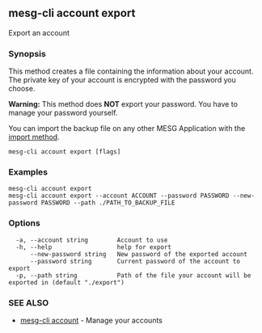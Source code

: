 ## mesg-cli account export

Export an account

### Synopsis

This method creates a file containing the information about your account.
The private key of your account is encrypted with the password you choose.

**Warning:** This method does **NOT** export your password. You have to manage your password yourself.

You can import the backup file on any other MESG Application with the [import method](mesg-cli_account_import.md).

```
mesg-cli account export [flags]
```

### Examples

```
mesg-cli account export
mesg-cli account export --account ACCOUNT --password PASSWORD --new-password PASSWORD --path ./PATH_TO_BACKUP_FILE
```

### Options

```
  -a, --account string        Account to use
  -h, --help                  help for export
      --new-password string   New password of the exported account
      --password string       Current password of the account to export
  -p, --path string           Path of the file your account will be exported in (default "./export")
```

### SEE ALSO

* [mesg-cli account](mesg-cli_account.md)	 - Manage your accounts

